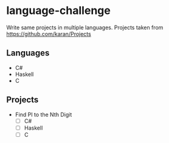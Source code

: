 # language-challenge
Write same projects in multiple languages. Projects taken from https://github.com/karan/Projects

## Languages
- C#
- Haskell
- C

## Projects
- Find PI to the Nth Digit
  - [ ] C#
  - [ ] Haskell
  - [ ] C
